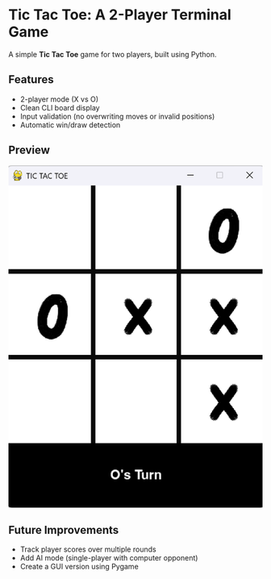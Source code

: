 # Tic Tac Toe: A 2-Player Terminal Game

A simple **Tic Tac Toe** game for two players, built using Python.

## Features

- 2-player mode (X vs O)
- Clean CLI board display
- Input validation (no overwriting moves or invalid positions)
- Automatic win/draw detection

## Preview
![Tic Tac Toe Game Preview](Tic%20Tac%20Toe%20Game%20Preview.png)

## Future Improvements

- Track player scores over multiple rounds
- Add AI mode (single-player with computer opponent)
- Create a GUI version using Pygame
